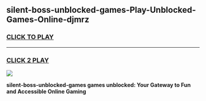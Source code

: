 
## silent-boss-unblocked-games-Play-Unblocked-Games-Online-djmrz
<h3>
<a href="https://premium76.site?title=silent-boss-unblocked-games&ref=25A">CLICK TO PLAY</a></h3>
<hr>

<h3>
<a href="https://premium76.site?title=silent-boss-unblocked-games&ref=25A">CLICK 2 PLAY</a>
  
</h3>

<a href="https://premium76.site?title=silent-boss-unblocked-games&ref=25A"><img src="https://clearcache.store/games.png"></a>


**silent-boss-unblocked-games games unblocked: Your Gateway to Fun and Accessible Online Gaming**
